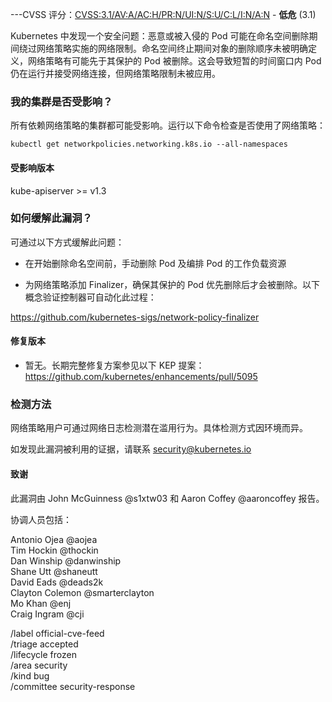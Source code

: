 ---CVSS 评分：[CVSS:3.1/AV:A/AC:H/PR:N/UI:N/S:U/C:L/I:N/A:N](https://www.first.org/cvss/calculator/3.1#CVSS:3.1/AV:A/AC:H/PR:N/UI:N/S:U/C:L/I:N/A:N) - **低危** (3.1)

Kubernetes 中发现一个安全问题：恶意或被入侵的 Pod 可能在命名空间删除期间绕过网络策略实施的网络限制。命名空间终止期间对象的删除顺序未被明确定义，网络策略有可能先于其保护的 Pod 被删除。这会导致短暂的时间窗口内 Pod 仍在运行并接受网络连接，但网络策略限制未被应用。

### 我的集群是否受影响？

所有依赖网络策略的集群都可能受影响。运行以下命令检查是否使用了网络策略：

```
kubectl get networkpolicies.networking.k8s.io --all-namespaces
```

#### 受影响版本

kube-apiserver >= v1.3

### 如何缓解此漏洞？

可通过以下方式缓解此问题：

- 在开始删除命名空间前，手动删除 Pod 及编排 Pod 的工作负载资源

- 为网络策略添加 Finalizer，确保其保护的 Pod 优先删除后才会被删除。以下概念验证控制器可自动化此过程：

https://github.com/kubernetes-sigs/network-policy-finalizer 

#### 修复版本

- 暂无。长期完整修复方案参见以下 KEP 提案：https://github.com/kubernetes/enhancements/pull/5095 

### 检测方法

网络策略用户可通过网络日志检测潜在滥用行为。具体检测方式因环境而异。

如发现此漏洞被利用的证据，请联系 security@kubernetes.io

#### 致谢

此漏洞由 John McGuinness @s1xtw03 和 Aaron Coffey @aaroncoffey 报告。

协调人员包括：

Antonio Ojea @aojea  
Tim Hockin @thockin  
Dan Winship @danwinship  
Shane Utt @shaneutt  
David Eads @deads2k  
Clayton Colemon @smarterclayton  
Mo Khan @enj  
Craig Ingram @cji  

/label official-cve-feed  
/triage accepted  
/lifecycle frozen  
/area security  
/kind bug  
/committee security-response